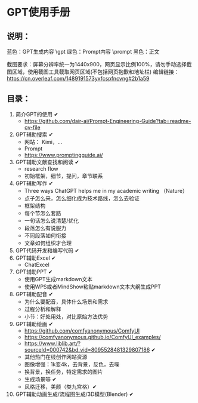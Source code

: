 # GPT使用手册

## 说明：
蓝色：GPT生成内容 \gpt
绿色：Prompt内容 \prompt
黑色：正文

截图要求：屏幕分辨率统一为1440x900，网页显示比例100%，请勿手动选择截图区域，使用截图工具截取网页区域(不包括网页抱歉和地址栏)
编辑链接： https://cn.overleaf.com/1489191573yxfcspfncvng#2b1a59

## 目录：
1. 简介GPT的使用 ✔
    - https://github.com/dair-ai/Prompt-Engineering-Guide?tab=readme-ov-file
3. GPT辅助搜索 ✔
    - 网站： Kimi，...
    - Prompt
    - https://www.promptingguide.ai/
4. GPT辅助文献查找和阅读 ✔
    - research flow
    - 初始框架，细节，提问，章节联系
5. GPT辅助写作 ✔
    - Three ways ChatGPT helps me in my academic writing （Nature）
    - 点子怎么来，怎么细化成为技术路线，怎么去验证
    - 框架结构
    - 每个节怎么套路
    - 一句话怎么说清楚/优化
    - 段落怎么有说服力
    - 不同段落如何衔接
    - 文章如何组织才合理
6. GPT代码开发和编写代码  ✔
7. GPT辅助Excel ✔
    - ChatExcel
8. GPT辅助PPT ✔
   - 使用GPT生成markdown文本
   - 使用WPS或者MindShow粘贴markdown文本大纲生成PPT
9. GPT辅助配音 ✔
    - 为什么要配音，具体什么场景和需求
    - 过程分析和解释
    - 小节：好处用处，对比原始方法优势
10. GPT辅助绘画 ✔
    - https://github.com/comfyanonymous/ComfyUI
    - https://comfyanonymous.github.io/ComfyUI_examples/
    - https://www.liblib.art/?sourceId=000742&bd_vid=8095528481329807186 ✔
    - 其他热门在线创作网站资源 
    - 图像增强：1k变4k，去背景，反色，去噪
    - 换背景，换任务，特定需求的图片
    - 生成场景等 ✔
    - 风格迁移，美颜（类九宫格）✔
12. GPT辅助动画生成/流程图生成/3D模型(Blender) ✔

